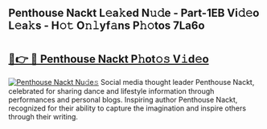 ## Penthouse Nackt L𝚎a𝚔ed N𝚞𝚍e - Part-1EB Vi𝚍𝚎o L𝚎a𝚔s - H𝚘𝚝 O𝚗𝚕yf𝚊ns P𝚑𝚘tos 7La6o

# <h2><a href="http://kfconwj.oniu.top/?m=Penthouse+Nackt">🔗👉 🔴 Penthouse Nackt P𝚑ot𝚘𝚜 V𝚒d𝚎o</a></h2>

[![Penthouse Nackt Nu𝚍e𝚜](https://i.imgur.com/0qMVB7G.gif)](http://kfconwj.oniu.top/?m=Penthouse+Nackt)
Social media thought leader Penthouse Nackt, celebrated for sharing dance and lifestyle information through performances and personal blogs. Inspiring author Penthouse Nackt, recognized for their ability to capture the imagination and inspire others through their writing.  
